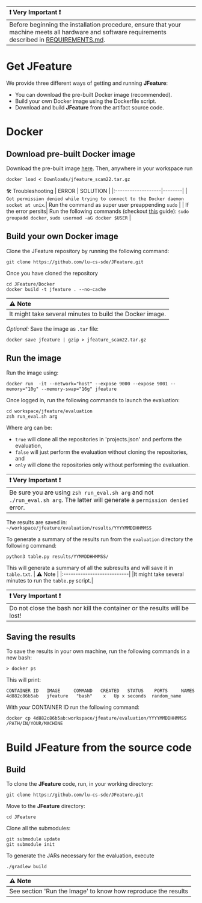 | ❗️ Very Important ❗️         |
|:---------------------------|
 |Before beginning the installation procedure, ensure that your machine meets all hardware and software requirements described in [REQUIREMENTS.md](https://github.com/lu-cs-sde/JFeature/blob/main/REQUIREMENTS.md).|



# Get JFeature
We provide three different ways of getting and running **JFeature**:
  * You can download the pre-built Docker image (recommended).  
  * Build your own Docker image using the Dockerfile script.
  * Download and build **JFeature** from the artifact source code.


# Docker

## Download pre-built Docker image
Download the pre-built image [here](https://zenodo.org/record/7053443#.Yxcy5-xByAk).
Then, anywhere in your workspace run

```
docker load < Downloads/jfeature_scam22.tar.gz
```
🛠 Troubleshooting
| ERROR |     SOLUTION    |
|:-------------------|--------|
| `Got permission denied while trying to connect to the Docker daemon socket at unix`.| Run the command as super user preappending `sudo` |
| If the error persits| Run the following commands (checkout [this](https://linuxhandbook.com/docker-permission-denied/) guide): `sudo groupadd docker`, `sudo usermod -aG docker $USER` |

## Build your own Docker image
Clone the JFeature repository by running the following command:
```
git clone https://github.com/lu-cs-sde/JFeature.git
```
Once you have cloned the repository
```
cd JFeature/Docker
docker build -t jfeature . --no-cache
```

| ⚠️ Note          |
|:---------------------------|
|It might take several minutes to build the Docker image.|


*Optional:*  Save the image as `.tar` file:
```
docker save jfeature | gzip > jfeature_scam22.tar.gz
```


## Run the image

Run the image using:

```
docker run  -it --network="host" --expose 9000 --expose 9001 --memory="10g" --memory-swap="16g" jfeature
```



Once logged in, run the following commands to launch the evaluation:

```
cd workspace/jfeature/evaluation
zsh run_eval.sh arg

```

Where arg can be: 
* `true` will clone all the repositories in 'projects.json' and perform the evaluation, 
* `false` will just perform the evaluation without cloning the repositories, and 
* `only` will clone the repositories only without performing the evaluation. 
  

| ❗️ Very Important ❗️         |
|:---------------------------|
 |Be sure you are using `zsh run_eval.sh arg` and not `./run_eval.sh arg`. The latter will generate a `permission denied` error.|

The results are saved in: `~/workspace/jfeature/evaluation/results/YYYYMMDDHHMMSS`

To generate a summary of the results run from the `evaluation` directory the following command:

```
python3 table.py results/YYMMDDHHMMSS/
```
This will generate a summary of all the subresults and will save it in `table.txt`.
| ⚠️ Note          |
|:---------------------------|
|It might take several minutes to run the `table.py` script.|

| ❗️ Very Important ❗️         |
|:---------------------------|
 |Do not close the bash nor kill the container or the results will be lost!|

## Saving the results
To save the results in your own machine, run the following commands in a new bash:
```
> docker ps
```
This will print:
```
CONTAINER ID   IMAGE     COMMAND   CREATED   STATUS    PORTS     NAMES
4d882c86b5ab   jfeature   "bash"    x   Up x seconds  random_name
```
With *your* CONTAINER ID run the following command:

```
docker cp 4d882c86b5ab:workspace/jfeature/evaluation/YYYYMMDDHHMMSS /PATH/IN/YOUR/MACHINE
```




# Build JFeature from the source code

## Build
To clone the **JFeature** code, run, in your working directory:
```
git clone https://github.com/lu-cs-sde/JFeature.git
```

Move to the **JFeature** directory:

```
cd JFeature
```

Clone all the submodules:

```
git submodule update
git submodule init
```

To generate the JARs necessary for the evaluation, execute

```
./gradlew build
```

| ⚠️ Note          |
|:---------------------------|
|See section 'Run the Image' to know how reproduce the results|


